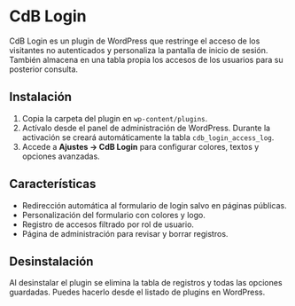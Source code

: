 # CdB Login

CdB Login es un plugin de WordPress que restringe el acceso de los visitantes no autenticados y personaliza la pantalla de inicio de sesión. También almacena en una tabla propia los accesos de los usuarios para su posterior consulta.

## Instalación
1. Copia la carpeta del plugin en `wp-content/plugins`.
2. Actívalo desde el panel de administración de WordPress. Durante la activación se creará automáticamente la tabla `cdb_login_access_log`.
3. Accede a **Ajustes → CdB Login** para configurar colores, textos y opciones avanzadas.

## Características
- Redirección automática al formulario de login salvo en páginas públicas.
- Personalización del formulario con colores y logo.
- Registro de accesos filtrado por rol de usuario.
- Página de administración para revisar y borrar registros.

## Desinstalación
Al desinstalar el plugin se elimina la tabla de registros y todas las opciones guardadas. Puedes hacerlo desde el listado de plugins en WordPress.

